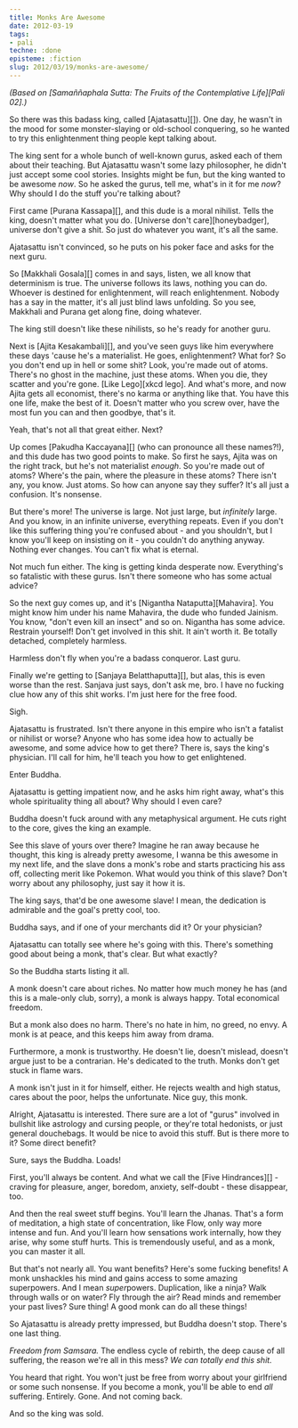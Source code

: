 ```yaml
---
title: Monks Are Awesome
date: 2012-03-19
tags:
- pali
techne: :done
episteme: :fiction
slug: 2012/03/19/monks-are-awesome/
---
```


*(Based on [Samaññaphala Sutta: The Fruits of the Contemplative Life][Pali 02].)*

So there was this badass king, called [Ajatasattu][]). One day, he wasn't in the mood for some monster-slaying or old-school conquering, so he wanted to try this enlightenment thing people kept talking about.

The king sent for a whole bunch of well-known gurus, asked each of them about their teaching. But Ajatasattu wasn't some lazy philosopher, he didn't just accept some cool stories. Insights might be fun, but the king wanted to be awesome *now*. So he asked the gurus, tell me, what's in it for me *now*? Why should I do the stuff you're talking about?

First came [Purana Kassapa][], and this dude is a moral nihilist. Tells the king, doesn't matter what you do. [Universe don't care][honeybadger], universe don't give a shit. So just do whatever you want, it's all the same.

Ajatasattu isn't convinced, so he puts on his poker face and asks for the next guru.

So [Makkhali Gosala][] comes in and says, listen, we all know that determinism is true. The universe follows its laws, nothing you can do. Whoever is destined for enlightenment, will reach enlightenment. Nobody has a say in the matter, it's all just blind laws unfolding. So you see, Makkhali and Purana get along fine, doing whatever.

The king still doesn't like these nihilists, so he's ready for another guru.

Next is [Ajita Kesakambali][], and you've seen guys like him everywhere these days 'cause he's a materialist. He goes, enlightenment? What for? So you don't end up in hell or some shit? Look, you're made out of atoms. There's no ghost in the machine, just these atoms. When you die, they scatter and you're gone. [Like Lego][xkcd lego]. And what's more, and now Ajita gets all economist, there's no karma or anything like that. You have this one life, make the best of it. Doesn't matter who you screw over, have the most fun you can and then goodbye, that's it.

Yeah, that's not all that great either. Next?

Up comes [Pakudha Kaccayana][] (who can pronounce all these names?!), and this dude has two good points to make. So first he says, Ajita was on the right track, but he's not materialist *enough*. So you're made out of atoms? Where's the pain, where the pleasure in these atoms? There isn't any, you know. Just atoms. So how can anyone say they suffer? It's all just a confusion. It's nonsense.

But there's more! The universe is large. Not just large, but *infinitely* large. And you know, in an infinite universe, everything repeats. Even if you don't like this suffering thing you're confused about - and you shouldn't, but I know you'll keep on insisting on it - you couldn't do anything anyway. Nothing ever changes. You can't fix what is eternal.

Not much fun either. The king is getting kinda desperate now. Everything's so fatalistic with these gurus. Isn't there someone who has some actual advice?

So the next guy comes up, and it's [Nigantha Nataputta][Mahavira]. You might know him under his name Mahavira, the dude who funded Jainism. You know, "don't even kill an insect" and so on. Nigantha has some advice. Restrain yourself! Don't get involved in this shit. It ain't worth it. Be totally detached, completely harmless.

Harmless don't fly when you're a badass conqueror. Last guru.

Finally we're getting to [Sanjaya Belatthaputta][], but alas, this is even worse than the rest. Sanjava just says, don't ask me, bro. I have no fucking clue how any of this shit works. I'm just here for the free food.

Sigh.

Ajatasattu is frustrated. Isn't there anyone in this empire who isn't a fatalist or nihilist or worse? Anyone who has some idea how to actually be awesome, and some advice how to get there? There is, says the king's physician. I'll call for him, he'll teach you how to get enlightened.

Enter Buddha.

Ajatasattu is getting impatient now, and he asks him right away, what's this whole spirituality thing all about? Why should I even care?

Buddha doesn't fuck around with any metaphysical argument. He cuts right to the core, gives the king an example.

See this slave of yours over there? Imagine he ran away because he thought, this king is already pretty awesome, I wanna be this awesome in my next life, and the slave dons a monk's robe and starts practicing his ass off, collecting merit like Pokemon. What would you think of this slave? Don't worry about any philosophy, just say it how it is.

The king says, that'd be one awesome slave! I mean, the dedication is admirable and the goal's pretty cool, too. 

Buddha says, and if one of your merchants did it? Or your physician?

Ajatasattu can totally see where he's going with this. There's something good about being a monk, that's clear. But what exactly?

So the Buddha starts listing it all.

A monk doesn't care about riches. No matter how much money he has (and this is a male-only club, sorry), a monk is always happy. Total economical freedom.

But a monk also does no harm. There's no hate in him, no greed, no envy. A monk is at peace, and this keeps him away from drama.

Furthermore, a monk is trustworthy. He doesn't lie, doesn't mislead, doesn't argue just to be a contrarian. He's dedicated to the truth. Monks don't get stuck in flame wars.

A monk isn't just in it for himself, either. He rejects wealth and high status, cares about the poor, helps the unfortunate. Nice guy, this monk.

Alright, Ajatasattu is interested. There sure are a lot of "gurus" involved in bullshit like astrology and cursing people, or they're total hedonists, or just general douchebags. It would be nice to avoid this stuff. But is there more to it? Some direct benefit?

Sure, says the Buddha. Loads! 

First, you'll always be content. And what we call the [Five Hindrances][] - craving for pleasure, anger, boredom, anxiety, self-doubt - these disappear, too.

And then the real sweet stuff begins. You'll learn the Jhanas. That's a form of meditation, a high state of concentration, like Flow, only way more intense and fun. And you'll learn how sensations work internally, how they arise, why some stuff hurts. This is tremendously useful, and as a monk, you can master it all.

But that's not nearly all. You want benefits? Here's some fucking benefits! A monk unshackles his mind and gains access to some amazing superpowers. And I mean *super*powers. Duplication, like a ninja? Walk through walls or on water? Fly through the air? Read minds and remember your past lives? Sure thing! A good monk can do all these things!

So Ajatasattu is already pretty impressed, but Buddha doesn't stop. There's one last thing.

*Freedom from Samsara.* The endless cycle of rebirth, the deep cause of all suffering, the reason we're all in this mess? *We can totally end this shit.*

You heard that right. You won't just be free from worry about your girlfriend or some such nonsense. If you become a monk, you'll be able to end *all* suffering. Entirely. Gone. And not coming back.

And so the king was sold.
